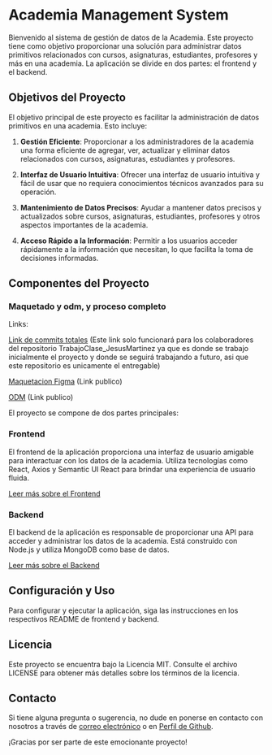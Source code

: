 # Academia Management System

Bienvenido al sistema de gestión de datos de la Academia. Este proyecto tiene como objetivo proporcionar una solución para administrar datos primitivos relacionados con cursos, asignaturas, estudiantes, profesores y más en una academia. La aplicación se divide en dos partes: el frontend y el backend.

## Objetivos del Proyecto

El objetivo principal de este proyecto es facilitar la administración de datos primitivos en una academia. Esto incluye:

1. **Gestión Eficiente**: Proporcionar a los administradores de la academia una forma eficiente de agregar, ver, actualizar y eliminar datos relacionados con cursos, asignaturas, estudiantes y profesores.

2. **Interfaz de Usuario Intuitiva**: Ofrecer una interfaz de usuario intuitiva y fácil de usar que no requiera conocimientos técnicos avanzados para su operación.

3. **Mantenimiento de Datos Precisos**: Ayudar a mantener datos precisos y actualizados sobre cursos, asignaturas, estudiantes, profesores y otros aspectos importantes de la academia.

4. **Acceso Rápido a la Información**: Permitir a los usuarios acceder rápidamente a la información que necesitan, lo que facilita la toma de decisiones informadas.

## Componentes del Proyecto
### Maquetado y odm, y proceso completo

Links:

[Link de commits totales](https://github.com/asynkDF/TrabajoClase_JesusMartinez/tree/main/API_personal) (Este link solo funcionará para los colaboradores del repositorio TrabajoClase_JesusMartinez ya que es donde se trabajo inicialmente el proyecto y donde se seguirá trabajando a futuro, asi que este repositorio es unicamente el entregable)

[Maquetacion Figma](https://www.figma.com/file/OQorMha15CQYzFy9ip38CM/Academix-Hub?type=design&node-id=0%3A1&mode=design&t=twT3diqKEFr2IDZO-1) (Link publico)

[ODM](https://lucid.app/lucidchart/10b69c32-c39d-4684-afa1-d5fe15f56c98/edit?viewport_loc=-542%2C-327%2C2361%2C1147%2C0_0&invitationId=inv_ec747986-9aed-454f-86d4-957aaa4fe6ff) (Link publico)

El proyecto se compone de dos partes principales:

### Frontend

El frontend de la aplicación proporciona una interfaz de usuario amigable para interactuar con los datos de la academia. Utiliza tecnologías como React, Axios y Semantic UI React para brindar una experiencia de usuario fluida.

[Leer más sobre el Frontend](./api_frontend/README.md)

### Backend

El backend de la aplicación es responsable de proporcionar una API para acceder y administrar los datos de la academia. Está construido con Node.js y utiliza MongoDB como base de datos.

[Leer más sobre el Backend](./API_backend//README.md)

## Configuración y Uso

Para configurar y ejecutar la aplicación, siga las instrucciones en los respectivos README de frontend y backend.


## Licencia

Este proyecto se encuentra bajo la Licencia MIT. Consulte el archivo LICENSE para obtener más detalles sobre los términos de la licencia.

## Contacto

Si tiene alguna pregunta o sugerencia, no dude en ponerse en contacto con nosotros a través de [correo electrónico](jrey22k@gmail.com) o en [Perfil de Github](https://github.com/asynkdf).

¡Gracias por ser parte de este emocionante proyecto!
